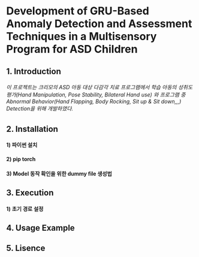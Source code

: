 # Development of GRU-Based Anomaly Detection and Assessment Techniques in a Multisensory Program for ASD Children

## 1. Introduction
###### 이 프로젝트는 크리모의 ASD 아동 대상 다감각 치료 프로그램에서 학습 아동의 성취도 평가(Hand Manipulation, Pose Stability, Bilateral Hand use) 와 프로그램 중 Abnormal Behavior(Hand Flapping, Body Rocking, Sit up & Sit down,,,) Detection을 위해 개발하였다.

## 2. Installation

#### 1) 파이썬 설치

#### 2) pip torch

#### 3) Model 동작 확인을 위한 dummy file 생성법

## 3. Execution

#### 1) 초기 경로 설정

## 4. Usage Example

## 5. Lisence
